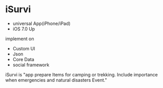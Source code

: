 iSurvi
======
- universal App(iPhone/iPad)
- iOS 7.0 Up

implement on
- Custom UI
- Json
- Core Data 
- social framework

iSurvi is  "app prepare Items for camping or trekking. Include importance when emergencies and natural disasters Event." 



